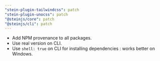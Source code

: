 ```yaml
---
"stein-plugin-tailwindcss": patch
"stein-plugin-unocss": patch
"@steinjs/core": patch
"@steinjs/cli": patch
---
```


- Add NPM provenance to all packages.
- Use real version on CLI.
- Use `shell: true` on CLI for installing dependencies : works better on Windows.
